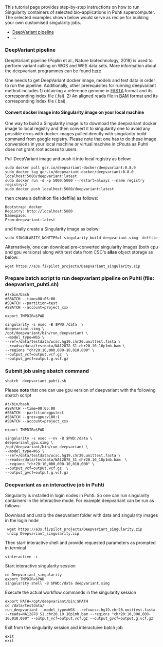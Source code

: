 This tutorial page  provides step-by-step instructions on how to run Singularity containers of selected bio-applications in Puhti supercomputer. The selected examples shown below would serve as recipe for building your own customised singularity jobs.  

   - [DeepVariant pipeline](#deepvariant-pipeline)
   - ...

### DeepVariant pipeline  ###

DeepVariant pipeline (Poplin et al., Nature biotechnology, 2018) is used  to perform variant calling on WGS and WES data sets. More information about the deepvariant programmes can be found [here](https://github.com/google/deepvariant) 

One needs to get DeepVariant docker image, models and test data in order to run the pipeline. Additionally, other prerequisites for running deepvariant method includes 1) obtaining a reference genome in [FASTA](https://en.wikipedia.org/wiki/FASTA_format) format and its corresponding index file (.fai). 2) An aligned reads file in [BAM](http://genome.sph.umich.edu/wiki/BAM) format and its corresponding index file (.bai).

#### Convert docker image into Singularity image on your local machine ####

One way to build a Singularity image is to download the deepvariant docker image to local registry and then convert it to singularity one to avoid any possible erros with docker images pulled directly with singularity build command from google registry. Please note that one has to do these image conversions in your local machine or virtual machine in cPouta as Puhti does not grant root access to users.

Pull DeepVariant image and push it into local registry as below:

```
sudo docker pull gcr.io/deepvariant-docker/deepvariant:0.8.0
sudo docker tag gcr.io/deepvariant-docker/deepvariant:0.8.0 localhost:5000/deepvariant:latest
sudo docker run -d -p 5000:5000 --restart=always --name registry registry:2
sudo docker push localhost:5000/deepvariant:latest
```

then create a definition file (deffile) as follows:

```
Bootstrap: docker
Registry: http://localhost:5000
Namespace:
From:deepvariant:latest
```
and finally create a Singularity image as below:

```
sudo SINGULARITY_NOHTTPS=1 singularity build deepvariant.simg  deffile
```
Alternatively, one can download  pre-converted singularity images (both cpu and gpu versions) along with test data from CSC's **allas** object storage as below:

```
wget https://a3s.fi/pilot_projects/Deepvariant_singularity.zip
```


### Prepare batch script to run deepvariant pipeline on Puhti (file: deepvariant_puhti.sh)

```
#!/bin/bash
#SBATCH --time=00:05:00
#SBATCH --partition=test
#SBATCH --account=project_xxx

export TMPDIR=$PWD 

singularity -s exec -B $PWD:/data  \
deepvariant.simg \
/opt/deepvariant/bin/run_deepvariant \
--model_type=WGS \
--ref=/data/testdata/ucsc.hg19.chr20.unittest.fasta \
--reads=/data/testdata/NA12878_S1.chr20.10_10p1mb.bam \
--regions "chr20:10,000,000-10,010,000" \
--output_vcf=output.vcf.gz  \
--output_gvcf=output.g.vcf.gz
```

### Submit job using sbatch command

```
sbatch  deepvariant_puhti.sh
```

Please **note** that one can use gpu version of deepvariant with the following sbatch script 

```
#!/bin/bash
#SBATCH --time=00:05:00
#SBATCH --partition=gputest
#SBATCH --gres=gpu:v100:1
#SBATCH --account=project_xxx

export TMPDIR=$PWD

singularity -s exec --nv -B $PWD:/data \
deepvariant_gpu.simg \
/opt/deepvariant/bin/run_deepvariant \
--model_type=WGS \
--ref=/data/testdata/ucsc.hg19.chr20.unittest.fasta \
--reads=/data/testdata/NA12878_S1.chr20.10_10p1mb.bam  \
--regions "chr20:10,000,000-10,010,000" \
--output_vcf=output.vcf.gz  \
--output_gvcf=output.g.vcf.gz
```
### Deepvariant as an interactive job in Puhti
Singularity is installed in login nodes in Puhti. So one can run singularity containers in the interactive mode. For example deepvariant can be run as follows: 

Download and unzip the deepvariant folder with data and singularity images in the login node
```
 wget https://a3s.fi/pilot_projects/Deepvariant_singularity.zip   
 unzip Deepvariant_singularity.zip
```
Then start interactive shell and provide requested parameters as prompted in terminal
```
sinteractive -i
```
Start interactive singularity session
```
cd Deepvariant_singularity
export TMPDIR=$PWD
singularity shell -B $PWD:/data deepvariant.simg
```
Execute the actual workflow commands in the singularity session

```
export PATH=/opt/deepvariant/bin:$PATH
cd /data/testdata/
run_deepvariant --model_type=WGS --ref=ucsc.hg19.chr20.unittest.fasta --reads=NA12878_S1.chr20.10_10p1mb.bam --regions "chr20:10,000,000-10,010,000" --output_vcf=output.vcf.gz --output_gvcf=output.g.vcf.gz
```
Exit from the singularity session and interactuive batch job

```
exit
exit
```
